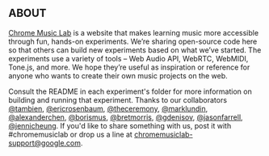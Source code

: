 ## ABOUT

[Chrome Music Lab](https://musiclab.chromeexperiments.com) is a website that makes learning music more accessible through fun, hands-on experiments. We’re sharing open-source code here so that others can build new experiments based on what we’ve started. The experiments use a variety of tools – Web Audio API, WebRTC, WebMIDI, Tone.js, and more. We hope they’re useful as inspiration or reference for anyone who wants to create their own music projects on the web.

Consult the README in each experiment's folder for more information on building and running that experiment. Thanks to our collaborators [@tambien](https://github.com/tambien), [@ericrosenbaum](https://github.com/ericrosenbaum), [@theceremony](https://github.com/theceremony), [@marklundin](https://github.com/marklundin), [@alexanderchen](https://github.com/alexanderchen), [@borismus](https://github.com/borismus), [@bretmorris](https://github.com/bretmorris), [@gdenisov](https://github.com/gdenisov), [@jasonfarrell](https://github.com/jasonfarrell), [@jennicheung](https://github.com/jennicheung). If you'd like to share something with us, post it with #chromemusiclab or drop us a line at [chromemusiclab-support@google.com](mailto:chromemusiclab-support@google.com).
